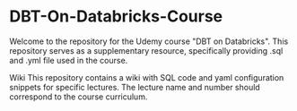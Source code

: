 # DBT-On-Databricks-Course
Welcome to the repository for the Udemy course "DBT on Databricks". This repository serves as a supplementary resource, specifically providing .sql and .yml file used in the course.

Wiki
This repository contains a wiki with SQL code and yaml configuration snippets for specific lectures. The lecture name and number should correspond to the course curriculum.
